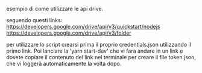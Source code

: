 esempio di come utilizzare le api drive.

seguendo questi links:
https://developers.google.com/drive/api/v3/quickstart/nodejs
https://developers.google.com/drive/api/v3/folder

per utilizzare lo script crearsi prima il proprio credentials.json utilizzando il primo link. Poi lanciare la 'yarn start-dev' che vi fara andare in un link e dovete copiare il contenuto del link nel terminale per creare il file token.json, che vi loggerà automaticamente la volta dopo.
